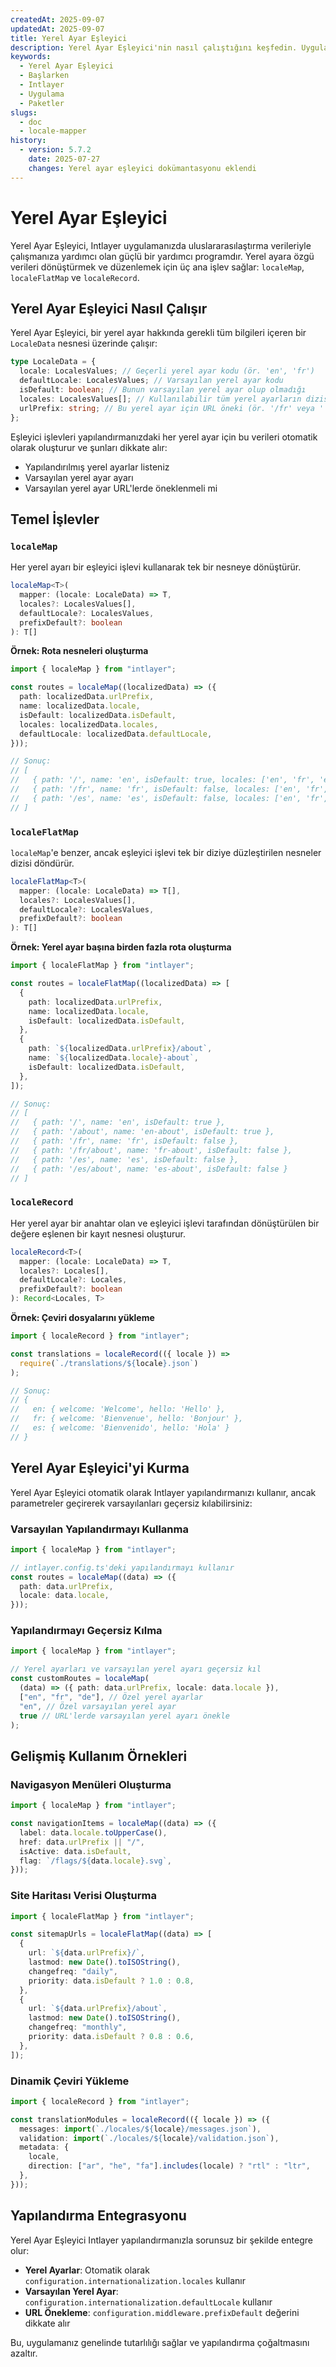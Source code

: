 ```yaml
---
createdAt: 2025-09-07
updatedAt: 2025-09-07
title: Yerel Ayar Eşleyici
description: Yerel Ayar Eşleyici'nin nasıl çalıştığını keşfedin. Uygulamanızda Yerel Ayar Eşleyici tarafından kullanılan adımları görün. Farklı paketlerin ne yaptığını görün.
keywords:
  - Yerel Ayar Eşleyici
  - Başlarken
  - Intlayer
  - Uygulama
  - Paketler
slugs:
  - doc
  - locale-mapper
history:
  - version: 5.7.2
    date: 2025-07-27
    changes: Yerel ayar eşleyici dokümantasyonu eklendi
---
```


# Yerel Ayar Eşleyici

Yerel Ayar Eşleyici, Intlayer uygulamanızda uluslararasılaştırma verileriyle çalışmanıza yardımcı olan güçlü bir yardımcı programdır. Yerel ayara özgü verileri dönüştürmek ve düzenlemek için üç ana işlev sağlar: `localeMap`, `localeFlatMap` ve `localeRecord`.

## Yerel Ayar Eşleyici Nasıl Çalışır

Yerel Ayar Eşleyici, bir yerel ayar hakkında gerekli tüm bilgileri içeren bir `LocaleData` nesnesi üzerinde çalışır:

```typescript
type LocaleData = {
  locale: LocalesValues; // Geçerli yerel ayar kodu (ör. 'en', 'fr')
  defaultLocale: LocalesValues; // Varsayılan yerel ayar kodu
  isDefault: boolean; // Bunun varsayılan yerel ayar olup olmadığı
  locales: LocalesValues[]; // Kullanılabilir tüm yerel ayarların dizisi
  urlPrefix: string; // Bu yerel ayar için URL öneki (ör. '/fr' veya '')
};
```

Eşleyici işlevleri yapılandırmanızdaki her yerel ayar için bu verileri otomatik olarak oluşturur ve şunları dikkate alır:

- Yapılandırılmış yerel ayarlar listeniz
- Varsayılan yerel ayar ayarı
- Varsayılan yerel ayar URL'lerde öneklenmeli mi

## Temel İşlevler

### `localeMap`

Her yerel ayarı bir eşleyici işlevi kullanarak tek bir nesneye dönüştürür.

```typescript
localeMap<T>(
  mapper: (locale: LocaleData) => T,
  locales?: LocalesValues[],
  defaultLocale?: LocalesValues,
  prefixDefault?: boolean
): T[]
```

**Örnek: Rota nesneleri oluşturma**

```typescript
import { localeMap } from "intlayer";

const routes = localeMap((localizedData) => ({
  path: localizedData.urlPrefix,
  name: localizedData.locale,
  isDefault: localizedData.isDefault,
  locales: localizedData.locales,
  defaultLocale: localizedData.defaultLocale,
}));

// Sonuç:
// [
//   { path: '/', name: 'en', isDefault: true, locales: ['en', 'fr', 'es'], defaultLocale: 'en' },
//   { path: '/fr', name: 'fr', isDefault: false, locales: ['en', 'fr', 'es'], defaultLocale: 'en' },
//   { path: '/es', name: 'es', isDefault: false, locales: ['en', 'fr', 'es'], defaultLocale: 'en' }
// ]
```

### `localeFlatMap`

`localeMap`'e benzer, ancak eşleyici işlevi tek bir diziye düzleştirilen nesneler dizisi döndürür.

```typescript
localeFlatMap<T>(
  mapper: (locale: LocaleData) => T[],
  locales?: LocalesValues[],
  defaultLocale?: LocalesValues,
  prefixDefault?: boolean
): T[]
```

**Örnek: Yerel ayar başına birden fazla rota oluşturma**

```typescript
import { localeFlatMap } from "intlayer";

const routes = localeFlatMap((localizedData) => [
  {
    path: localizedData.urlPrefix,
    name: localizedData.locale,
    isDefault: localizedData.isDefault,
  },
  {
    path: `${localizedData.urlPrefix}/about`,
    name: `${localizedData.locale}-about`,
    isDefault: localizedData.isDefault,
  },
]);

// Sonuç:
// [
//   { path: '/', name: 'en', isDefault: true },
//   { path: '/about', name: 'en-about', isDefault: true },
//   { path: '/fr', name: 'fr', isDefault: false },
//   { path: '/fr/about', name: 'fr-about', isDefault: false },
//   { path: '/es', name: 'es', isDefault: false },
//   { path: '/es/about', name: 'es-about', isDefault: false }
// ]
```

### `localeRecord`

Her yerel ayar bir anahtar olan ve eşleyici işlevi tarafından dönüştürülen bir değere eşlenen bir kayıt nesnesi oluşturur.

```typescript
localeRecord<T>(
  mapper: (locale: LocaleData) => T,
  locales?: Locales[],
  defaultLocale?: Locales,
  prefixDefault?: boolean
): Record<Locales, T>
```

**Örnek: Çeviri dosyalarını yükleme**

```typescript
import { localeRecord } from "intlayer";

const translations = localeRecord(({ locale }) =>
  require(`./translations/${locale}.json`)
);

// Sonuç:
// {
//   en: { welcome: 'Welcome', hello: 'Hello' },
//   fr: { welcome: 'Bienvenue', hello: 'Bonjour' },
//   es: { welcome: 'Bienvenido', hello: 'Hola' }
// }
```

## Yerel Ayar Eşleyici'yi Kurma

Yerel Ayar Eşleyici otomatik olarak Intlayer yapılandırmanızı kullanır, ancak parametreler geçirerek varsayılanları geçersiz kılabilirsiniz:

### Varsayılan Yapılandırmayı Kullanma

```typescript
import { localeMap } from "intlayer";

// intlayer.config.ts'deki yapılandırmayı kullanır
const routes = localeMap((data) => ({
  path: data.urlPrefix,
  locale: data.locale,
}));
```

### Yapılandırmayı Geçersiz Kılma

```typescript
import { localeMap } from "intlayer";

// Yerel ayarları ve varsayılan yerel ayarı geçersiz kıl
const customRoutes = localeMap(
  (data) => ({ path: data.urlPrefix, locale: data.locale }),
  ["en", "fr", "de"], // Özel yerel ayarlar
  "en", // Özel varsayılan yerel ayar
  true // URL'lerde varsayılan yerel ayarı önekle
);
```

## Gelişmiş Kullanım Örnekleri

### Navigasyon Menüleri Oluşturma

```typescript
import { localeMap } from "intlayer";

const navigationItems = localeMap((data) => ({
  label: data.locale.toUpperCase(),
  href: data.urlPrefix || "/",
  isActive: data.isDefault,
  flag: `/flags/${data.locale}.svg`,
}));
```

### Site Haritası Verisi Oluşturma

```typescript
import { localeFlatMap } from "intlayer";

const sitemapUrls = localeFlatMap((data) => [
  {
    url: `${data.urlPrefix}/`,
    lastmod: new Date().toISOString(),
    changefreq: "daily",
    priority: data.isDefault ? 1.0 : 0.8,
  },
  {
    url: `${data.urlPrefix}/about`,
    lastmod: new Date().toISOString(),
    changefreq: "monthly",
    priority: data.isDefault ? 0.8 : 0.6,
  },
]);
```

### Dinamik Çeviri Yükleme

```typescript
import { localeRecord } from "intlayer";

const translationModules = localeRecord(({ locale }) => ({
  messages: import(`./locales/${locale}/messages.json`),
  validation: import(`./locales/${locale}/validation.json`),
  metadata: {
    locale,
    direction: ["ar", "he", "fa"].includes(locale) ? "rtl" : "ltr",
  },
}));
```

## Yapılandırma Entegrasyonu

Yerel Ayar Eşleyici Intlayer yapılandırmanızla sorunsuz bir şekilde entegre olur:

- **Yerel Ayarlar**: Otomatik olarak `configuration.internationalization.locales` kullanır
- **Varsayılan Yerel Ayar**: `configuration.internationalization.defaultLocale` kullanır
- **URL Önekleme**: `configuration.middleware.prefixDefault` değerini dikkate alır

Bu, uygulamanız genelinde tutarlılığı sağlar ve yapılandırma çoğaltmasını azaltır.
